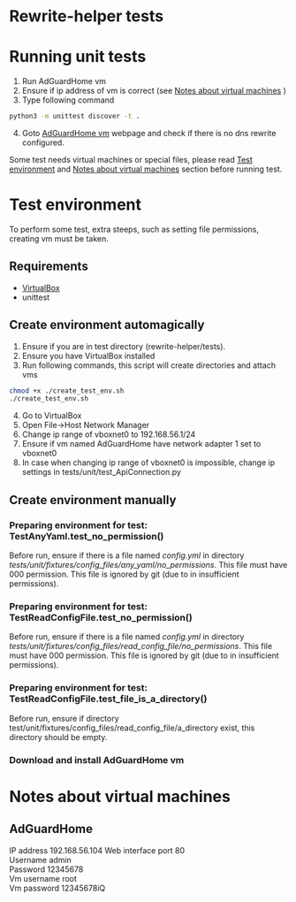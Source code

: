 # Rewrite-helper tests

# Running unit tests
1. Run AdGuardHome vm 
2. Ensure if ip address of vm is correct (see [Notes about virtual machines](#Notesaboutvirtualmachines) )
3. Type following command
```bash
python3 -m unittest discover -t .
```
4. Goto [AdGuardHome vm](http://192.168.56.103/#dns_rewrites) webpage and check if there is no dns rewrite configured.

Some test needs virtual machines or special files, please read [Test environment](#Testenvironment) and 
[Notes about virtual machines](#Notesaboutvirtualmachines) section before 
running test.  


# Test environment
To perform some test, extra steeps, such as setting file permissions, creating vm  must be taken. 

## Requirements
- [VirtualBox](https://www.virtualbox.org/)
- unittest

## Create environment automagically
1. Ensure if you are in test directory (rewrite-helper/tests).
2. Ensure you have VirtualBox installed
3. Run following commands, this script will create directories and attach vms
```bash
chmod +x ./create_test_env.sh
./create_test_env.sh
```
4. Go to VirtualBox 
5. Open File->Host Network Manager
6. Change ip range of vboxnet0 to 192.168.56.1/24
7. Ensure if vm named AdGuardHome have network adapter 1 set to vboxnet0
8. In case when changing ip range of vboxnet0 is impossible, change ip settings in tests/unit/test_ApiConnection.py

## Create environment manually
### Preparing environment for test: TestAnyYaml.test_no_permission()
Before run, ensure if there is a file named *config.yml* in directory *tests/unit/fixtures/config_files/any_yaml/no_permissions*.
This file must have 000 permission. This file is ignored by git (due to in insufficient permissions).

### Preparing environment for test: TestReadConfigFile.test_no_permission()
Before run, ensure if there is a file named *config.yml* in directory *tests/unit/fixtures/config_files/read_config_file/no_permissions*.
This file must have 000 permission. This file is ignored by git (due to in insufficient permissions).

### Preparing environment for test: TestReadConfigFile.test_file_is_a_directory()
Before run, ensure if directory test/unit/fixtures/config_files/read_config_file/a_directory exist, this directory should be empty.

### Download and install AdGuardHome vm

# Notes about virtual machines
## AdGuardHome 
IP address 192.168.56.104 
Web interface port 80  
Username admin  
Password 12345678  
Vm username root  
Vm password 12345678iQ  